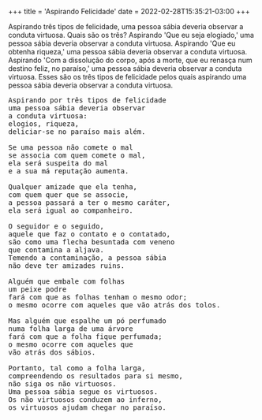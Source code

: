 +++
title = 'Aspirando Felicidade'
date = 2022-02-28T15:35:21-03:00
+++

Aspirando três tipos de felicidade, uma pessoa sábia deveria observar a conduta virtuosa. Quais são os três? Aspirando 'Que eu seja elogiado,' uma pessoa sábia deveria observar a conduta virtuosa. Aspirando 'Que eu obtenha riqueza,' uma pessoa sábia deveria observar a conduta virtuosa. Aspirando 'Com a dissolução do corpo, após a morte, que eu renasça num destino feliz, no paraíso,' uma pessoa sábia deveria observar a conduta virtuosa. Esses são os três tipos de felicidade pelos quais aspirando uma pessoa sábia deveria observar a conduta virtuosa.

<pre>
Aspirando por três tipos de felicidade
uma pessoa sábia deveria observar 
a conduta virtuosa:
elogios, riqueza,
deliciar-se no paraíso mais além.

Se uma pessoa não comete o mal
se associa com quem comete o mal,
ela será suspeita do mal
e a sua má reputação aumenta.

Qualquer amizade que ela tenha,
com quem quer que se associe,
a pessoa passará a ter o mesmo caráter,
ela será igual ao companheiro.

O seguidor e o seguido,
aquele que faz o contato e o contatado,
são como uma flecha besuntada com veneno
que contamina a aljava.
Temendo a contaminação, a pessoa sábia
não deve ter amizades ruins.

Alguém que embale com folhas
um peixe podre
fará com que as folhas tenham o mesmo odor;
o mesmo ocorre com aqueles que vão atrás dos tolos.

Mas alguém que espalhe um pó perfumado
numa folha larga de uma árvore
fará com que a folha fique perfumada;
o mesmo ocorre com aqueles que 
vão atrás dos sábios.

Portanto, tal como a folha larga,
compreendendo os resultados para si mesmo,
não siga os não virtuosos.
Uma pessoa sábia segue os virtuosos.
Os não virtuosos conduzem ao inferno,
os virtuosos ajudam chegar no paraíso.
</pre>

<!-- Amizade é o elo entre a verdade e o respeito e está interligado com o nosso desenvolvimento pessoal. Os laços de amizade que criamos com outras pessoas podem ser muito tóxicos e nos trazer muitos problemas.

Tendo a família como base moral, as crianças que se desenvolvem em um ambiente familiar tóxico, também farão amizades com pessoas de mau caráter. Pelo fato de não ter recebido educação, essas crianças não aprimoraram o seu discernimento, portanto, é impossível para elas filtrar os amigos bons dos amigos ruins. O discernimento, que é a habilidade de avaliar algo com sensatez e clareza, é quase inexistente, e por isso é comum amizades que desenvolvem apenas comportamentos pejorativos.

É possível avaliar o grau de ignorância que existe em amizades tóxicas, fazendo uma avaliação no tema das conversas. Se a tagarelice gira em torno de tópicos como, por exemplo: sexo, traição, homosexualissmo, drogas, pornografia, feminismo e videogames, podemos dizer que essas amizades são totalmente tóxicas e que `destroem as suas interser`. 

Amigos saudáveis e verdadeiros, são como jardineiros que regam e cuidam de suas sementes, e a essas sementes nos damos os nomes de virtudes e valores. Portanto, faça uma análise no tipo de conversa e comportamento que existe entre você e seus amigos. Se seus amigos são pessoas que buscam melhorar a si mesmos em aspectos como a sinceridade, honestidade e bom caráter, então você encontrou uma rara pessoa no mundo, caso contrário, se essa pessoa busca coisas como as citadas acima, então é melhor viver sozinho do que mal acompanhado.

Pessoas de bom caráter abstém-se de mentir, contar histórias, usar linguagem áspera e falar fútil. A pessoa que é sincera fala a verdade, é devotada a ela, é confiável e não engana os outros. Sempre que lhe pedem para ser testemunha, ele diz apenas a verdade que conhece ou admite honestamente sua ignorância.

Ela nunca fala uma mentira para seu próprio benefício ou para o benefício dos outros. Ela se abstém de contar histórias. Ela nunca repete o que ouviu em um lugar para causar diferenças entre os homens. Assim, ela reúne as pessoas que estão divididas ou fortalece a unidade daqueles que estão unidos.

Ela fica feliz em ver concordância e harmonia entre as pessoas e essas são as qualidades que ela espalha entre as pessoas por meio de suas palavras. Ela não fala 
uma linguagem áspera. Ela fala palavras que são gentis, calmantes de ouvir, amorosas, comoventes, corteses, afetuosas e agradáveis ​​a muitos.

Ela não se entrega a conversas vãs. Ela fala na hora certa, os fatos que conhece, apenas o que é útil.
 -->
